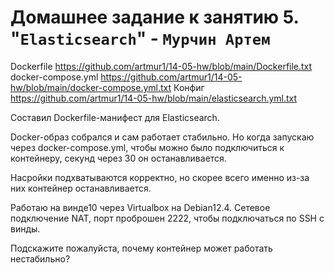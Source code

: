 # Домашнее задание к занятию 5. "`Elasticsearch`" - `Мурчин Артем`

Dockerfile https://github.com/artmur1/14-05-hw/blob/main/Dockerfile.txt
docker-compose.yml https://github.com/artmur1/14-05-hw/blob/main/docker-compose.yml.txt
Конфиг https://github.com/artmur1/14-05-hw/blob/main/elasticsearch.yml.txt

Составил Dockerfile-манифест для Elasticsearch.

Docker-образ собрался и сам работает стабильно. Но когда запускаю через docker-compose.yml, чтобы можно было подключиться к контейнеру, секунд через 30 он останавливается.

Насройки подхватываются корректно, но скорее всего именно из-за них контейнер останавливается.

Работаю на винде10 через Virtualbox на Debian12.4. Сетевое подключение NAT, порт проброшен 2222, чтобы подключаться по SSH с винды.

Подскажите пожалуйста, почему контейнер может работать нестабильно?

